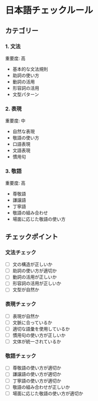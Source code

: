 # 日本語チェックルール

## カテゴリー

### 1. 文法
重要度: 高
- 基本的な文法規則
- 助詞の使い方
- 動詞の活用
- 形容詞の活用
- 文型パターン

### 2. 表現
重要度: 中
- 自然な表現
- 敬語の使い方
- 口語表現
- 文語表現
- 慣用句

### 3. 敬語
重要度: 高
- 尊敬語
- 謙譲語
- 丁寧語
- 敬語の組み合わせ
- 場面に応じた敬語の使い方

## チェックポイント

### 文法チェック
- [ ] 文の構造が正しいか
- [ ] 助詞の使い方が適切か
- [ ] 動詞の活用が正しいか
- [ ] 形容詞の活用が正しいか
- [ ] 文型が自然か

### 表現チェック
- [ ] 表現が自然か
- [ ] 文脈に合っているか
- [ ] 適切な語彙を使用しているか
- [ ] 慣用句の使い方が正しいか
- [ ] 文体が統一されているか

### 敬語チェック
- [ ] 尊敬語の使い方が適切か
- [ ] 謙譲語の使い方が適切か
- [ ] 丁寧語の使い方が適切か
- [ ] 敬語の組み合わせが正しいか
- [ ] 場面に応じた敬語の使い方が適切か
